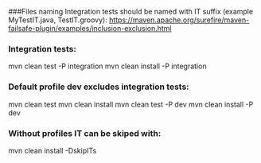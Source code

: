 ###Files naming
Integration tests should be named with IT suffix (example MyTestIT.java, TestIT.groovy):
https://maven.apache.org/surefire/maven-failsafe-plugin/examples/inclusion-exclusion.html

### Integration tests:
mvn clean test -P integration
mvn clean install -P integration

### Default profile dev excludes integration tests:
mvn clean test
mvn clean install
mvn clean test -P dev
mvn clean install -P dev

### Without profiles IT can be skiped with:
mvn clean install -DskipITs